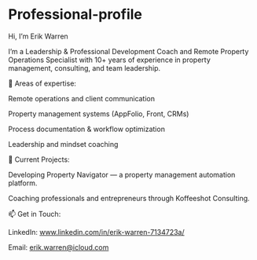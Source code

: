 # Professional-profile
Hi, I’m Erik Warren

I’m a Leadership & Professional Development Coach and Remote Property Operations Specialist with 10+ years of experience in property management, consulting, and team leadership.

💼 Areas of expertise:

Remote operations and client communication

Property management systems (AppFolio, Front, CRMs)

Process documentation & workflow optimization

Leadership and mindset coaching

🚀 Current Projects:

Developing Property Navigator — a property management automation platform.

Coaching professionals and entrepreneurs through Koffeeshot Consulting.

📫 Get in Touch:

LinkedIn: www.linkedin.com/in/erik-warren-7134723a/

Email: erik.warren@icloud.com
